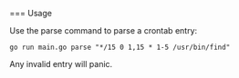 === Usage

Use the parse command to parse a crontab entry:

`go run main.go parse "*/15 0 1,15 * 1-5 /usr/bin/find"`

Any invalid entry will panic.
